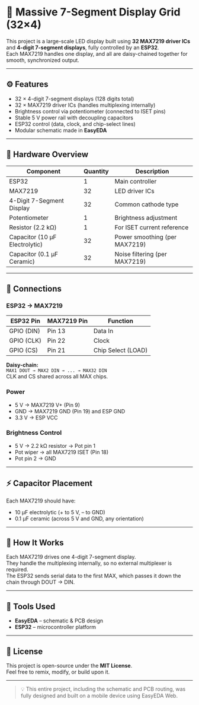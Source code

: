 # 🧮 Massive 7-Segment Display Grid (32×4)

This project is a large-scale LED display built using **32 MAX7219 driver ICs** and **4-digit 7-segment displays**, fully controlled by an **ESP32**.  
Each MAX7219 handles one display, and all are daisy-chained together for smooth, synchronized output.

---

## ⚙️ Features
- 32 × 4-digit 7-segment displays (128 digits total)
- 32 × MAX7219 driver ICs (handles multiplexing internally)
- Brightness control via potentiometer (connected to ISET pins)
- Stable 5 V power rail with decoupling capacitors
- ESP32 control (data, clock, and chip-select lines)
- Modular schematic made in **EasyEDA**

---

## 🧩 Hardware Overview

| Component | Quantity | Description |
|------------|-----------|--------------|
| ESP32 | 1 | Main controller |
| MAX7219 | 32 | LED driver ICs |
| 4-Digit 7-Segment Display | 32 | Common cathode type |
| Potentiometer | 1 | Brightness adjustment |
| Resistor (2.2 kΩ) | 1 | For ISET current reference |
| Capacitor (10 µF Electrolytic) | 32 | Power smoothing (per MAX7219) |
| Capacitor (0.1 µF Ceramic) | 32 | Noise filtering (per MAX7219) |

---

## 🔌 Connections

### ESP32 → MAX7219
| ESP32 Pin | MAX7219 Pin | Function |
|------------|-------------|-----------|
| GPIO (DIN) | Pin 13 | Data In |
| GPIO (CLK) | Pin 22 | Clock |
| GPIO (CS)  | Pin 21 | Chip Select (LOAD) |

**Daisy-chain:**  
`MAX1 DOUT → MAX2 DIN → ... → MAX32 DIN`  
CLK and CS shared across all MAX chips.

### Power
- 5 V → MAX7219 V+ (Pin 9)  
- GND → MAX7219 GND (Pin 19) and ESP GND  
- 3.3 V → ESP VCC

### Brightness Control
- 5 V → 2.2 kΩ resistor → Pot pin 1  
- Pot wiper → all MAX7219 ISET (Pin 18)  
- Pot pin 2 → GND  

---

## ⚡ Capacitor Placement
Each MAX7219 should have:
- 10 µF electrolytic (+ to 5 V, – to GND)  
- 0.1 µF ceramic (across 5 V and GND, any orientation)

---

## 🧠 How It Works
Each MAX7219 drives one 4-digit 7-segment display.  
They handle the multiplexing internally, so no external multiplexer is required.  
The ESP32 sends serial data to the first MAX, which passes it down the chain through DOUT → DIN.

---

## 🧰 Tools Used
- **EasyEDA** – schematic & PCB design  
- **ESP32** – microcontroller platform 

---

## 🧾 License
This project is open-source under the **MIT License**.  
Feel free to remix, modify, or build upon it.

---
> 💡 This entire project, including the schematic and PCB routing, was fully designed and built on a mobile device using EasyEDA Web.
